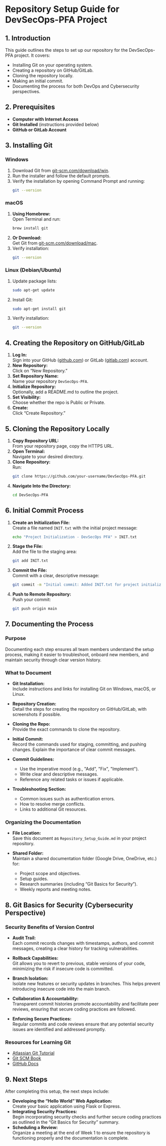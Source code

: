 # Repository Setup Guide for DevSecOps-PFA Project

## 1. Introduction

This guide outlines the steps to set up our repository for the DevSecOps-PFA project. It covers:
- Installing Git on your operating system.
- Creating a repository on GitHub/GitLab.
- Cloning the repository locally.
- Making an initial commit.
- Documenting the process for both DevOps and Cybersecurity perspectives.

## 2. Prerequisites

- **Computer with Internet Access**
- **Git Installed** (instructions provided below)
- **GitHub or GitLab Account**

## 3. Installing Git

### Windows
1. Download Git from [git-scm.com/download/win](https://git-scm.com/download/win).
2. Run the installer and follow the default prompts.
3. Verify the installation by opening Command Prompt and running:
   ```bash
   git --version
   ```

### macOS
1. **Using Homebrew:**  
   Open Terminal and run:
   ```bash
   brew install git
   ```
2. **Or Download:**  
   Get Git from [git-scm.com/download/mac](https://git-scm.com/download/mac).
3. Verify installation:
   ```bash
   git --version
   ```

### Linux (Debian/Ubuntu)
1. Update package lists:
   ```bash
   sudo apt-get update
   ```
2. Install Git:
   ```bash
   sudo apt-get install git
   ```
3. Verify installation:
   ```bash
   git --version
   ```

## 4. Creating the Repository on GitHub/GitLab

1. **Log In:**  
   Sign into your GitHub ([github.com](https://github.com)) or GitLab ([gitlab.com](https://gitlab.com)) account.
2. **New Repository:**  
   Click on “New Repository.”
3. **Set Repository Name:**  
   Name your repository `DevSecOps-PFA`.
4. **Initialize Repository:**  
   Optionally, add a README.md to outline the project.
5. **Set Visibility:**  
   Choose whether the repo is Public or Private.
6. **Create:**  
   Click “Create Repository.”

## 5. Cloning the Repository Locally

1. **Copy Repository URL:**  
   From your repository page, copy the HTTPS URL.
2. **Open Terminal:**  
   Navigate to your desired directory.
3. **Clone Repository:**  
   Run:
   ```bash
   git clone https://github.com/your-username/DevSecOps-PFA.git
   ```
4. **Navigate Into the Directory:**
   ```bash
   cd DevSecOps-PFA
   ```

## 6. Initial Commit Process

1. **Create an Initialization File:**  
   Create a file named `INIT.txt` with the initial project message:
   ```bash
   echo "Project Initialization - DevSecOps PFA" > INIT.txt
   ```
2. **Stage the File:**  
   Add the file to the staging area:
   ```bash
   git add INIT.txt
   ```
3. **Commit the File:**  
   Commit with a clear, descriptive message:
   ```bash
   git commit -m "Initial commit: Added INIT.txt for project initialization"
   ```
4. **Push to Remote Repository:**  
   Push your commit:
   ```bash
   git push origin main
   ```

## 7. Documenting the Process

### Purpose
Documenting each step ensures all team members understand the setup process, making it easier to troubleshoot, onboard new members, and maintain security through clear version history.

### What to Document
- **Git Installation:**  
  Include instructions and links for installing Git on Windows, macOS, or Linux.
  
- **Repository Creation:**  
  Detail the steps for creating the repository on GitHub/GitLab, with screenshots if possible.
  
- **Cloning the Repo:**  
  Provide the exact commands to clone the repository.
  
- **Initial Commit:**  
  Record the commands used for staging, committing, and pushing changes. Explain the importance of clear commit messages.
  
- **Commit Guidelines:**  
  - Use the imperative mood (e.g., "Add", "Fix", "Implement").
  - Write clear and descriptive messages.
  - Reference any related tasks or issues if applicable.
  
- **Troubleshooting Section:**  
  - Common issues such as authentication errors.
  - How to resolve merge conflicts.
  - Links to additional Git resources.

### Organizing the Documentation
- **File Location:**  
  Save this document as `Repository_Setup_Guide.md` in your project repository.
  
- **Shared Folder:**  
  Maintain a shared documentation folder (Google Drive, OneDrive, etc.) for:
  - Project scope and objectives.
  - Setup guides.
  - Research summaries (including “Git Basics for Security”).
  - Weekly reports and meeting notes.

## 8. Git Basics for Security (Cybersecurity Perspective)

### Security Benefits of Version Control
- **Audit Trail:**  
  Each commit records changes with timestamps, authors, and commit messages, creating a clear history for tracking vulnerabilities.
  
- **Rollback Capabilities:**  
  Git allows you to revert to previous, stable versions of your code, minimizing the risk if insecure code is committed.
  
- **Branch Isolation:**  
  Isolate new features or security updates in branches. This helps prevent introducing insecure code into the main branch.
  
- **Collaboration & Accountability:**  
  Transparent commit histories promote accountability and facilitate peer reviews, ensuring that secure coding practices are followed.
  
- **Enforcing Secure Practices:**  
  Regular commits and code reviews ensure that any potential security issues are identified and addressed promptly.

### Resources for Learning Git
- [Atlassian Git Tutorial](https://www.atlassian.com/git/tutorials/what-is-version-control)
- [Git SCM Book](https://git-scm.com/book/en/v2)
- [GitHub Docs](https://docs.github.com/en)

## 9. Next Steps

After completing this setup, the next steps include:
- **Developing the “Hello World” Web Application:**  
  Create your basic application using Flask or Express.
- **Integrating Security Practices:**  
  Begin incorporating security checks and further secure coding practices as outlined in the “Git Basics for Security” summary.
- **Scheduling a Review:**  
  Organize a meeting at the end of Week 1 to ensure the repository is functioning properly and the documentation is complete.
